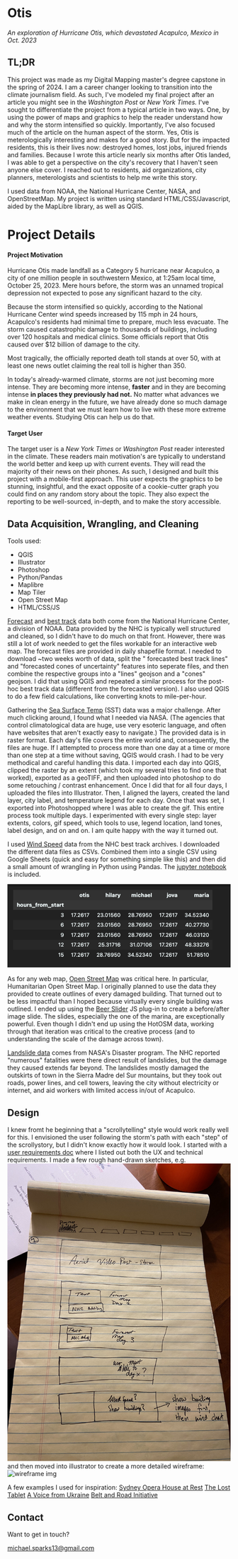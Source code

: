 # Otis
*An exploration of Hurricane Otis, which devastated Acapulco, Mexico in Oct. 2023*

## TL;DR
This project was made as my Digital Mapping master's degree capstone in the spring of 2024. I am a career changer looking to transition into the climate journalism field. As such, I've modeled my final project after an article you might see in the *Washington Post* or *New York Times.* I've sought to differentiate the project from a typical article in two ways. One, by using the power of maps and graphics to help the reader understand how and why the storm intensified so quickly. Importantly, I've also focused much of the article on the human aspect of the storm. Yes, Otis is meterologically interesting and makes for a good story. But for the impacted residents, this is their lives now: destroyed homes, lost jobs, injured friends and families. Because I wrote this article nearly six months after Otis landed, I was able to get a perspective on the city's recovery that I haven't seen anyone else cover. I reached out to residents, aid organizations, city planners, meterologists and scientists to help me write this story. 

I used data from NOAA, the National Hurricane Center, NASA, and OpenStreetMap. My project is written using standard HTML/CSS/Javascript, aided by the MapLibre library, as well as QGIS. 

# Project Details
#### Project Motivation
Hurricane Otis made landfall as a Category 5 hurricane near Acapulco, a city of one million people in southwestern Mexico, at 1:25am local time, October 25, 2023. Mere hours before, the storm was an unnamed tropical depression not expected to pose any significant hazard to the city. 

Because the storm intensified so quickly, according to the National Hurricane Center wind speeds increased by 115 mph in 24 hours, Acapulco's residents had minimal time to prepare, much less evacuate. The storm caused catastrophic damage to thousands of buildings, including over 120 hospitals and medical clinics. Some officials report that Otis caused over $12 billion of damage to the city. 

Most tragically, the officially reported death toll stands at over 50, with at least one news outlet claiming the real toll is higher than 350.

In today's already-warmed climate, storms are not just becoming more intense. They are becoming more intense, **faster** and in they are becoming intense **in places they previously had not.** 
No matter what advances we make in clean energy in the future, we have already done so much damage to the environment that we must learn how to live with these more extreme weather events. Studying Otis can help us do that. 


#### Target User
The target user is a *New York Times* or *Washington Post* reader interested in the climate. These readers main motivation's are typically to understand the world better and keep up with current events. They will read the majority of their news on their phones. As such, I designed and built this project with a mobile-first approach. This user expects the graphics to be stunning, insightful, and the exact opposite of a cookie-cutter graph you could find on any random story about the topic. They also expect the reporting to be well-sourced, in-depth, and to make the story accessible.


## Data Acquisition, Wrangling, and Cleaning
Tools used:
- QGIS
- Illustrator
- Photoshop
- Python/Pandas
- Maplibre
- Map Tiler
- Open Street Map
- HTML/CSS/JS

[Forecast](https://www.nhc.noaa.gov/gis/archive_forecast_results.php?id=ep18&year=2023&name=Hurricane%20OTIS) and [best track](https://www.nhc.noaa.gov/gis/archive_besttrack_results.php?id=ep18&year=2023&name=Hurricane%20OTIS) data both come from the National Hurricane Center, a division of NOAA. Data provided by the NHC is typically well structured and cleaned, so I didn't have to do much on that front. However, there was still a lot of work needed to get the files workable for an interactive web map. The forecast files are provided in daily shapefile format. I needed to download ~two weeks worth of data, split the " forecasted best track lines" and "forecasted cones of uncertainty" features into seperate files, and then combine the respective groups into a "lines" geojson and a "cones" geojson.  I did that using QGIS and repeated a similar process for the post-hoc best track data (different from the forecasted version). I also used QGIS to do a few field calculations, like converting knots to mile-per-hour.


Gathering the [Sea Surface Temp](https://podaac.jpl.nasa.gov/dataset/MUR-JPL-L4-GLOB-v4.1#) (SST) data was a major challenge. After much clicking around, I found what I needed via NASA. (The agencies that control climatological data are huge, use very esoteric language, and often have websites that aren't exactly easy to navigate.) The provided data is in raster format. Each day's file covers the entire world and, consequently, the files are huge. If I attempted to process more than one day at a time or more than one step at a time without saving, QGIS would crash. I had to be very methodical and careful handling this data. I imported each day into QGIS, clipped the raster by an extent (which took my several tries to find one that worked), exported as a geoTIFF, and then uploaded into photoshop to do some retouching / contrast enhancement. Once I did that for all four days, I uploaded the files into Illustrator. Then, I aligned the layers, created the land layer, city label, and temperature legend for each day. Once that was set, I exported into Photoshopped where I was able to create the gif. This entire process took multiple days. I experimented with every single step: layer extents, colors, gif speed, which tools to use, legend location, land tones, label design, and on and on. I am quite happy with the way it turned out. 


I used [Wind Speed](https://www.nhc.noaa.gov/gis/archive_besttrack_results.php?id=ep18&year=2023&name=Hurricane%20OTIS) data from the NHC best track archives. I downloaded the different data files as CSVs. Combined them into a single CSV using Google Sheets (quick and easy for something simple like this) and then did a small amount of wrangling in Python using Pandas. The [jupyter notebook](data/hurricane_winds.ipynb) is included.

![screenshot of pandas df](image.png)


As for any web map, [Open Street Map](https://www.openstreetmap.org/#map=14/16.8503/-99.8516) was critical here. In particular, Humanitarian Open Street Map. I originally planned to use the data they provided to create outlines of every damaged building. That turned out to be less impactful than I hoped because virtually every single building was outlined. I ended up using the [Beer Slider](https://github.com/pehaa/beerslider) JS plug-in to create a before/after image slide. The slides, especially the one of the marina, are exceptionally powerful. Even though I didn't end up using the HotOSM data, working through that iteration was critical to the creative process (and to understanding the scale of the damage across town).


[Landslide data](https://maps.disasters.nasa.gov/arcgis/home/item.html?id=78f299478c3746c19642c97ed4977cca) comes from NASA's Disaster program. The NHC reported "numerous" fatalities were there direct result of landslides, but the damage they caused extends far beyond. The landslides mostly damaged the outskirts of town in the Sierra Madre del Sur mountains, but they took out roads, power lines, and cell towers, leaving the city without electricity or internet, and aid workers with limited access in/out of Acapulco.


## Design
I knew fromt he beginning that a "scrollytelling" style would work really well for this. I envisioned the user following the storm's path with each "step" of the scrollystory, but I didn't know exactly how it would look. 
I started with a [user requirements doc](https://docs.google.com/document/d/1WaK-PbLPVAWRV1UYZs48VkjoPQ9TkCIjxpP0T2TBLrY/edit?usp=sharing) where I listed out both the UX and technical requirements. 
I made a few rough hand-drawn sketches, e.g. ![sketch](wireframes/IMG_4290.jpg) and then moved into illustrator to create a more detailed wireframe: ![wireframe img](wireframes/wireframe.png)


A few examples I used for inspiration:
[Sydney Opera House at Rest](https://stories.sydneyoperahouse.com/sydney-opera-house-at-rest/)
[The Lost Tablet](https://www.bbc.co.uk/news/extra/8iaz6xit26/the-lost-tablet-and-the-secret-documents)
[A Voice from Ukraine](https://story.internal-displacement.org/the-road-was-long-a-voice-from-ukraine/index.html)
[Belt and Road Initiative](https://nikkei.shorthandstories.com/road-to-nowhere-china-s-belt-and-road-initiative/)



## Contact
Want to get in touch?

michael.sparks13@gmail.com

